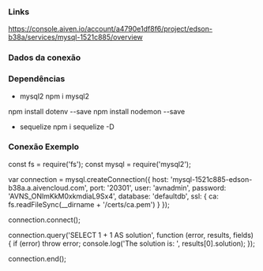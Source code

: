 ### Links
https://console.aiven.io/account/a4790e1df8f6/project/edson-b38a/services/mysql-1521c885/overview

### Dados da conexão

### Dependências
* mysql2
npm i mysql2

npm install dotenv --save
npm install nodemon --save

* sequelize
npm i sequelize -D

### Conexão Exemplo
const fs = require('fs');
const mysql = require('mysql2');

var connection = mysql.createConnection({
    host: 'mysql-1521c885-edson-b38a.a.aivencloud.com',
    port: '20301',
    user: 'avnadmin',
    password: 'AVNS_ONlmKkM0xkmdiaL9Sx4',
    database: 'defaultdb',
    ssl: {
        ca: fs.readFileSync(__dirname + '/certs/ca.pem')
    }
});

connection.connect();

connection.query('SELECT 1 + 1 AS solution', function (error, results, fields) {
    if (error) throw error;
    console.log('The solution is: ', results[0].solution);
});
   
connection.end();